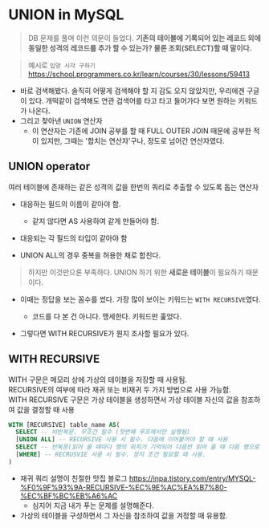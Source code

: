 # UNION in MySQL

> DB 문제를 풀며 이런 의문이 들었다. **기존의 테이블에 기록되어 있는 레코드 외에 동일한 성격의 레코드를 추가 할 수 있는가? 물론 조회(SELECT)할 때 말이다.**

> 예시로 `입양 시각 구하기`<https://school.programmers.co.kr/learn/courses/30/lessons/59413>

- 바로 검색해봤다. 솔직히 어떻게 검색해야 할 지 감도 오지 않았지만, 우리에겐 구글이 있다. 개떡같이 검색해도 연관 검색어를 타고 타고 들어가다 보면 원하는 키워드가 나온다. 
- 그리고 찾아낸 `UNION` 연산자
  - 이 연산자는 기존에 JOIN 공부를 할 때 FULL OUTER JOIN 때문에 공부한 적이 있지만, 그때는 '합치는 연산자'구나, 정도로 넘어간 연산자였다.

## UNION operator
여러 테이블에 존재하는 같은 성격의 값을 한번의 쿼리로 추출할 수 있도록 돕는 연산자

- 대응하는 필드의 이름이 같아야 함.
  - 같지 않다면 AS 사용하여 같게 만들어야 함.
- 대응되는 각 필드의 타입이 같아야 함

- UNION ALL의 경우 중복을 허용한 채로 합친다.

> 하지만 이것만으론 부족하다. UNION 하기 위한 **새로운 테이블**이 필요하기 때문이다.

- 이때는 정답을 보는 꼼수를 썼다. 가장 많이 보이는 키워드는 `WITH RECURSIVE`였다.
  - 코드를 다 본 건 아니다. 맹세한다. 키워드만 훑었다.

- 그렇다면 WITH RECURSIVE가 뭔지 조사할 필요가 있다.

## WITH RECURSIVE

WITH 구문은 메모리 상에 가상의 테이블을 저장할 때 사용됨. <BR>
RECURSIVE의 여부에 따라 재귀 또는 비재귀 두 가지 방법으로 사용 가능함. <BR>
WITH RECURSIVE 구문은 가상 테이블을 생성하면서 가상 테이블 자신의 값을 참조하여 값을 결정할 때 사용
```SQL
WITH [RECURSIVE] table_name AS(
  SELECT -- 비반복문. 무조건 필수 (첫번째 루프에서만 실행됨)
  [UNION ALL] -- RECURSIVE 사용 시 필수. 다음에 이어붙어야 할 때 사용
  SELECT -- 반복문(읽어 올 때마다 행의 위치가 기억되어 다음번 읽어 올 때 다음 행으로 이동함)
  [WHERE] -- RECRUSVIE 사용 시 필수. 정지 조건 필요할 때 사용.
)
```
  - 재귀 쿼리 설명이 친절한 맛집 블로그 <https://inpa.tistory.com/entry/MYSQL-%F0%9F%93%9A-RECURSIVE-%EC%9E%AC%EA%B7%80-%EC%BF%BC%EB%A6%AC>
    - 심지어 지금 내가 푸는 문제를 설명해준다.
  - 가상의 테이블을 구성하면서 그 자신을 참조하여 값을 겨정할 때 유용함.
